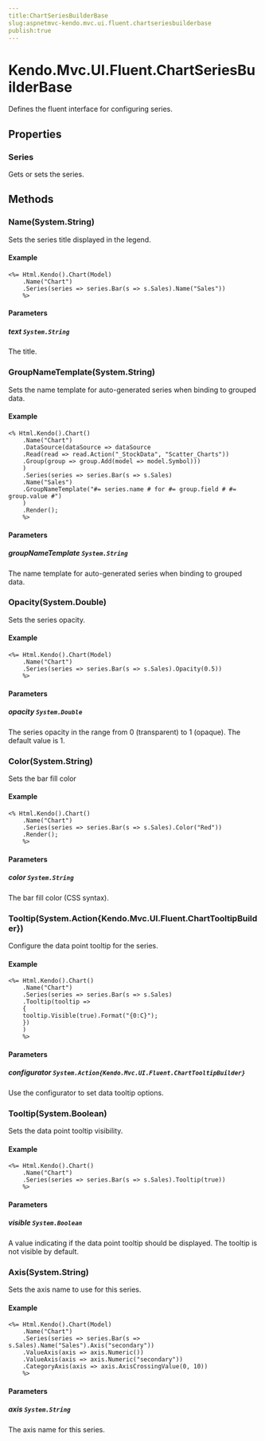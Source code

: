 ```yaml
---
title:ChartSeriesBuilderBase
slug:aspnetmvc-kendo.mvc.ui.fluent.chartseriesbuilderbase
publish:true
---
```


# Kendo.Mvc.UI.Fluent.ChartSeriesBuilderBase

Defines the fluent interface for configuring series.

## Properties

### Series
Gets or sets the series.

## Methods

### Name(System.String)
Sets the series title displayed in the legend.

#### Example
    <%= Html.Kendo().Chart(Model)
        .Name("Chart")
        .Series(series => series.Bar(s => s.Sales).Name("Sales"))
        %>

#### Parameters

##### text `System.String`
The title.

### GroupNameTemplate(System.String)
Sets the name template for auto-generated series when binding to grouped data.

#### Example
    <% Html.Kendo().Chart()
        .Name("Chart")
        .DataSource(dataSource => dataSource
        .Read(read => read.Action("_StockData", "Scatter_Charts"))
        .Group(group => group.Add(model => model.Symbol)))
        )
        .Series(series => series.Bar(s => s.Sales)
        .Name("Sales")
        .GroupNameTemplate("#= series.name # for #= group.field # #= group.value #")
        )
        .Render();
        %>

#### Parameters

##### groupNameTemplate `System.String`
The name template for auto-generated series when binding to grouped data.

### Opacity(System.Double)
Sets the series opacity.

#### Example
    <%= Html.Kendo().Chart(Model)
        .Name("Chart")
        .Series(series => series.Bar(s => s.Sales).Opacity(0.5))
        %>

#### Parameters

##### opacity `System.Double`
The series opacity in the range from 0 (transparent) to 1 (opaque).
            The default value is 1.

### Color(System.String)
Sets the bar fill color

#### Example
    <% Html.Kendo().Chart()
        .Name("Chart")
        .Series(series => series.Bar(s => s.Sales).Color("Red"))
        .Render();
        %>

#### Parameters

##### color `System.String`
The bar fill color (CSS syntax).

### Tooltip(System.Action{Kendo.Mvc.UI.Fluent.ChartTooltipBuilder})
Configure the data point tooltip for the series.

#### Example
    <%= Html.Kendo().Chart()
        .Name("Chart")
        .Series(series => series.Bar(s => s.Sales)
        .Tooltip(tooltip =>
        {
        tooltip.Visible(true).Format("{0:C}");
        })
        )
        %>

#### Parameters

##### configurator `System.Action{Kendo.Mvc.UI.Fluent.ChartTooltipBuilder}`
Use the configurator to set data tooltip options.

### Tooltip(System.Boolean)
Sets the data point tooltip visibility.

#### Example
    <%= Html.Kendo().Chart()
        .Name("Chart")
        .Series(series => series.Bar(s => s.Sales).Tooltip(true))
        %>

#### Parameters

##### visible `System.Boolean`
A value indicating if the data point tooltip should be displayed.
            The tooltip is not visible by default.

### Axis(System.String)
Sets the axis name to use for this series.

#### Example
    <%= Html.Kendo().Chart(Model)
        .Name("Chart")
        .Series(series => series.Bar(s => s.Sales).Name("Sales").Axis("secondary"))
        .ValueAxis(axis => axis.Numeric())
        .ValueAxis(axis => axis.Numeric("secondary"))
        .CategoryAxis(axis => axis.AxisCrossingValue(0, 10))
        %>

#### Parameters

##### axis `System.String`
The axis name for this series.